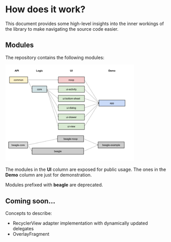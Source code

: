 # How does it work?
This document provides some high-level insights into the inner workings of the library to make navigating the source code easier.

## Modules
The repository contains the following modules:

<img src="modules.png" width="80%" />

The modules in the **UI** column are exposed for public usage. The ones in the **Demo** column are just for demonstration.

Modules prefixed with **beagle** are deprecated.

## Coming soon…
Concepts to describe:
 - RecyclerView adapter implementation with dynamically updated delegates
 - OverlayFragment